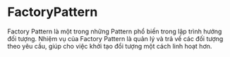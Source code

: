 # FactoryPattern

Factory Pattern là một trong những Pattern phổ biến trong lập trình hướng đối tượng. Nhiệm vụ của Factory Pattern là quản lý và trả về các đối tượng theo yêu cầu, giúp cho việc khởi tạo đổi tượng một cách linh hoạt hơn.